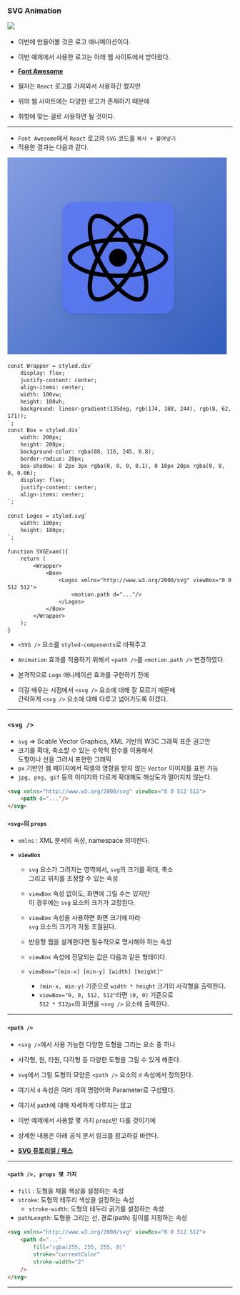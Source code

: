 
### SVG Animation

<img src="refImgs/LogoAnimation_a.gif"/>

- 이번에 만들어볼 것은 로고 애니메이션이다.
- 이번 예제에서 사용한 로고는 아래 웹 사이트에서 받아왔다.
- **[Font Awesome](https://fontawesome.com/)**

- 필자는 `React` 로고를 가져와서 사용하긴 했지만
- 위의 웹 사이트에는 다양한 로고가 존재하기 때문에
- 취향에 맞는 걸로 사용하면 될 것이다.

---

- `Font Awesome`에서 `React` 로고의 `SVG` 코드를 `복사 + 붙여넣기`
- 적용한 결과는 다음과 같다.

<img src="refImgs/LogoAnimation/LogoAnimation_b.png"/>

``` tsx
const Wrapper = styled.div`
	display: flex;
	justify-content: center;
	align-items: center;
	width: 100vw;
	height: 100vh;
	background: linear-gradient(135deg, rgb(174, 188, 244), rgb(8, 62, 171));
`;
const Box = styled.div`
	width: 200px;
	height: 200px;
	background-color: rgba(88, 116, 245, 0.8);
	border-radius: 20px;
	box-shadow: 0 2px 3px rgba(0, 0, 0, 0.1), 0 10px 20px rgba(0, 0, 0, 0.06);
	display: flex;
	justify-content: center;
	align-items: center;
`;

const Logos = styled.svg`
	width: 180px;
	height: 180px;
`;

function SVGExam(){
	return (
		<Wrapper>
			<Box>
				<Logos xmlns="http://www.w3.org/2000/svg" viewBox="0 0 512 512">
					<motion.path d="..."/>
				</Logos>
			</Box>
		</Wrapper>
	);
}
```

- `<SVG />` 요소를 `styled-components`로 바꿔주고
- `Animation` 효과를 적용하기 위해서 `<path />`를 `<motion.path />` 변경하였다.

- 본격적으로 `Logo` 애니메이션 효과를 구현하기 전에
- 이걸 배우는 시점에서 `<svg />` 요소에 대해 잘 모르기 때문에 <br/>
	간략하게 `<svg />` 요소에 대해 다루고 넘어가도록 하겠다.

---

### `<svg />`

- `svg` => Scable Vector Graphics, XML 기반의 W3C 그래픽 표준 권고안
- 크기를 확대, 축소할 수 있는 수학적 함수를 이용해서  <br/>
	도형이나 선을 그려서 표현한 그래픽
- `px` 기반인 웹 페이지에서 픽셀의 영향을 받지 않는 `Vector` 이미지를 표현 가능
- `jpg, png, gif` 등의 이미지와 다르게 확대해도 해상도가 떨어지지 않는다.

``` html
<svg xmlns="http://www.w3.org/2000/svg" viewBox="0 0 512 512">
	<path d="..."/>
</svg>
```

#### `<svg>`의 `props`

- `xmlns` : XML 문서의 속성, namespace 의미한다.

- **`viewBox`**
	- `svg` 요소가 그려지는 영역에서, `svg`의 크기를 확대, 축소 <br/>
		그리고 위치를 조정할 수 있는 속성
		
	- `viewBox` 속성 없이도, 화면에 그릴 수는 있지만 <br/>
		이 경우에는 `svg` 요소의 크기가 고정된다.
		
	- `viewBox` 속성을 사용하면 화면 크기에 따라 <br/>
		`svg` 요소의 크기가 자동 조절된다.
		
	- 반응형 웹을 설계한다면 필수적으로 명시해야 하는 속성

	- `viewBox` 속성에 전달되는 값은 다음과 같은 형태이다.
	- `viewBox="[min-x] [min-y] [width] [height]"`
		- `(min-x, min-y)` 기준으로 `width * height` 크기의 사각형을 출력한다.
		- `viewBox="0, 0, 512, 512"`라면 `(0, 0)` 기준으로 <br/>
			`512 * 512px`의 화면을 `<svg />` 요소에 출력한다.

---

#### `<path />`

- `<svg />`에서 사용 가능한 다양한 도형을 그리는 요소 중 하나
- 사각형, 원, 타원, 다각형 등 다양한 도형을 그릴 수 있게 해준다.

- `svg`에서 그릴 도형의 모양은 `<path />` 요소의 `d` 속성에서 정의된다.
- 여기서 `d` 속성은 여러 개의 명령어와 Parameter로 구성됐다.

- 여기서 `path`에 대해 자세하게 다루지는 않고
- 이번 예제에서 사용할 몇 가지 `props`만 다룰 것이기에
- 상세한 내용은 아래 공식 문서 링크를 참고하길 바란다.

- **[SVG 튜토리얼 / 패스](https://developer.mozilla.org/ko/docs/Web/SVG/Tutorial/Paths)**

---

#### `<path />, props 몇 가지`

- `fill` : 도형을 채울 색상을 설정하는 속성
- `stroke`: 도형의 테두리 색상을 설정하는 속성
	- `stroke-width`: 도형의 테두리 굵기를 설정하는 속성
- `pathLength`: 도형을 그리는 선, 경로(path) 길이를 지정하는 속성

``` html
<svg xmlns="http://www.w3.org/2000/svg" viewBox="0 0 512 512">
	<path d="..."
		fill="rgba(255, 255, 255, 0)"
		stroke="currentColor"
		stroke-width="2"
	/>
</svg>
```

---

